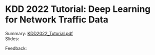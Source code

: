 # KDD 2022 Tutorial: Deep Learning for Network Traffic Data


Summary: [KDD2022_Tutorial.pdf](KDD2022_Tutorial.pdf) <br>
Slides: <br>

Feedback: 

